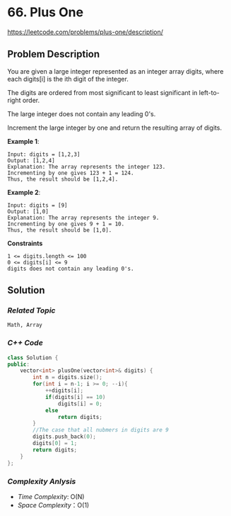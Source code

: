 # 66. Plus One
https://leetcode.com/problems/plus-one/description/

## Problem Description

You are given a large integer represented as an integer array digits, where each digits[i] is the ith digit of the integer. 

The digits are ordered from most significant to least significant in left-to-right order. 

The large integer does not contain any leading 0's.

Increment the large integer by one and return the resulting array of digits.

**Example 1**:
```
Input: digits = [1,2,3]
Output: [1,2,4]
Explanation: The array represents the integer 123.
Incrementing by one gives 123 + 1 = 124.
Thus, the result should be [1,2,4].
```
**Example 2**:
```
Input: digits = [9]
Output: [1,0]
Explanation: The array represents the integer 9.
Incrementing by one gives 9 + 1 = 10.
Thus, the result should be [1,0].
```

**Constraints**
```
1 <= digits.length <= 100
0 <= digits[i] <= 9
digits does not contain any leading 0's.
```

## Solution

### _Related Topic_
    Math, Array

### _C++ Code_
```cpp
class Solution {
public:
    vector<int> plusOne(vector<int>& digits) {
        int n = digits.size();
        for(int i = n-1; i >= 0; --i){
            ++digits[i];
            if(digits[i] == 10)
                digits[i] = 0;
            else
                return digits;
        }
        //The case that all nubmers in digits are 9
        digits.push_back(0);
        digits[0] = 1;
        return digits;
    }
};
```

### _Complexity Anlysis_
- _Time Complexity_: O(N)
- _Space Complexity_：O(1)
